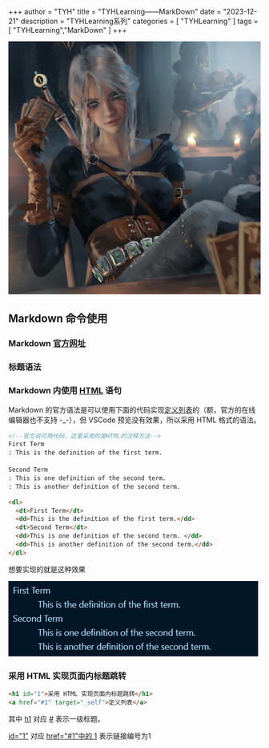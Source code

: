 +++
author = "TYH"
title = "TYHLearning——MarkDown"
date = "2023-12-21"
description = "TYHLearning系列"
categories = [
    "TYHLearning"
]
tags = [
    "TYHLearning","MarkDown"
]
+++

![封面](1.jpg)

## Markdown 命令使用

### Markdown [官方网址](https://markdown.com.cn/extended-syntax/automatic-url-linking.html)

### 标题语法

### Markdown 内使用 [HTML](https://www.w3school.com.cn/html/html_jianjie.asp "HTML 的学习网址") 语句

Markdown 的官方语法是可以使用下面的代码实现<a href="###1" target="_self">定义列表</a>的（额，官方的在线编辑器也不支持 -_-），但 VSCode 预览没有效果，所以采用 HTML 格式的语法。

```markdown
<!--官方说可用代码，这里采用的是HTML的注释方法-->
First Term
: This is the definition of the first term.

Second Term
: This is one definition of the second term.
: This is another definition of the second term.
```

```html
<dl>
  <dt>First Term</dt>
  <dd>This is the definition of the first term.</dd>
  <dt>Second Term</dt>
  <dd>This is one definition of the second term. </dd>
  <dd>This is another definition of the second term.</dd>
</dl>

```

想要实现的就是这种效果

![定义列表展示图片](定义列表.jpg)

<h3 id="1">采用 HTML 实现页面内标题跳转</h3>

```html
<h1 id="1">采用 HTML 实现页面内标题跳转</h1>
<a href="#1" target="_self">定义列表</a>
```

其中 [h1](NONE "第一列") 对应 [#](NONE "第一列") 表示一级标题。

[id="1"](NONE "第一列") 对应 [href="#1"中的 1](NONE "第一列") 表示链接编号为1
